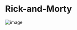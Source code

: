 # Rick-and-Morty
![image](https://github.com/marin1321/Rick-and-Morty/assets/80910465/478801a3-1ddd-4d50-8063-5798c756fed7)
